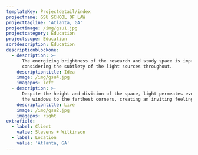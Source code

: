 ```yaml
---
templateKey: Projectdetail/index
projectname: GSU SCHOOL OF LAW
projecttagline: 'Atlanta, GA'
projectimage: /img/gsu1.jpg
projectcategory: Education
projectscope: Education
sortdescription: Education
descriptionblockone:
  - description: >-
      The energizing brightness of the research and study space is impressive
      considering the subtlety of the light sources throughout.
    descriptiontitle: Idea
    image: /img/gsu4.jpg
    imagepos: left
  - description: >-
      Despite the height and division of the space, light permeates evenly from
      the windows to the farthest corners, creating an inviting feeling.
    descriptiontitle: Live
    image: /img/gsu2.jpg
    imagepos: right
extrafield:
  - label: Client
    value: Stevens + Wilkinson
  - label: Location
    value: 'Atlanta, GA'
---
```



